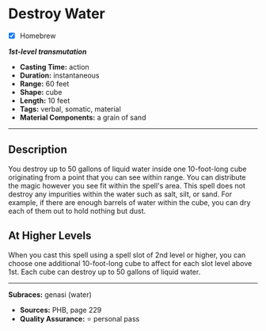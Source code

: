 # Destroy Water
- [x] Homebrew

***1st-level transmutation***
- **Casting Time:** action
- **Duration:** instantaneous
- **Range:** 60 feet
- **Shape:** cube
- **Length:** 10 feet
- **Tags:** verbal, somatic, material
- **Material Components:** a grain of sand

---

## Description
You destroy up to 50 gallons of liquid water inside one 10-foot-long cube originating from a point that you can see within range.
You can distribute the magic however you see fit within the spell's area.
This spell does not destroy any impurities within the water such as salt, silt, or sand.
For example, if there are enough barrels of water within the cube, you can dry each of them out to hold nothing but dust.

## At Higher Levels
When you cast this spell using a spell slot of 2nd level or higher, you can choose one additional 10-foot-long cube to affect for each slot level above 1st.
Each cube can destroy up to 50 gallons of liquid water.

---

**Subraces:** genasi (water)
- **Sources:** PHB, page 229
- **Quality Assurance:** :star: personal pass

